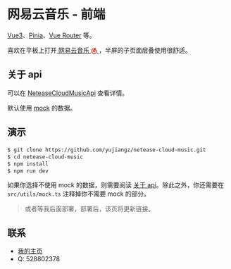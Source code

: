 # 网易云音乐 - 前端

[Vue3](https://cn.vuejs.org/)、[Pinia](https://pinia.web3doc.top/)、[Vue Router](https://router.vuejs.org/zh/) 等。

喜欢在平板上打开<a href="https://music.163.com/">
网易云音乐
<img src="public/netease-cloud-music.svg" style="display:inline-block; height: 1em;vertical-align:middle;" />
</a>，半屏的子页面层叠使用很舒适。




## 关于 api

可以在 [NeteaseCloudMusicApi](https://github.com/Binaryify/NeteaseCloudMusicApi) 查看详情。

默认使用 [mock](http://mockjs.com/) 的数据。

## 演示

```shell
$ git clone https://github.com/yujiangz/netease-cloud-music.git
$ cd netease-cloud-music
$ npm install
$ npm run dev
```

如果你选择不使用 mock 的数据，则需要阅读 [关于 api](#关于-api)。除此之外，你还需要在 `src/utils/mock.ts` 注释掉你不需要 mock 的部分。

> 或者等我后面部署，部署后，该页将更新链接。

## 联系

- [我的主页](https://yustudy.cn)
- Q: 528802378

